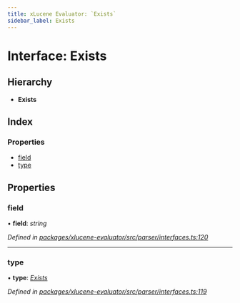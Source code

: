 ```yaml
---
title: xLucene Evaluator: `Exists`
sidebar_label: Exists
---
```


# Interface: Exists

## Hierarchy

* **Exists**

## Index

### Properties

* [field](exists.md#field)
* [type](exists.md#type)

## Properties

###  field

• **field**: *string*

*Defined in [packages/xlucene-evaluator/src/parser/interfaces.ts:120](https://github.com/terascope/teraslice/blob/78714a985/packages/xlucene-evaluator/src/parser/interfaces.ts#L120)*

___

###  type

• **type**: *[Exists](../enums/asttype.md#exists)*

*Defined in [packages/xlucene-evaluator/src/parser/interfaces.ts:119](https://github.com/terascope/teraslice/blob/78714a985/packages/xlucene-evaluator/src/parser/interfaces.ts#L119)*
